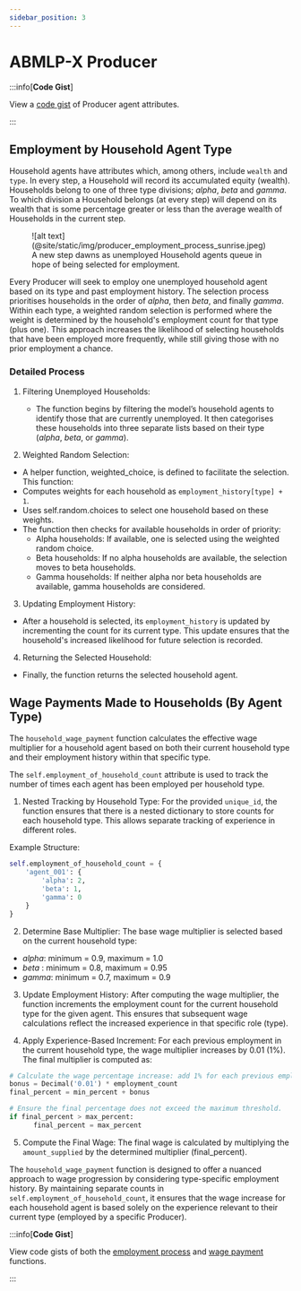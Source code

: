 ```yaml
---
sidebar_position: 3
---
```


# ABMLP-X Producer

:::info[**Code Gist**]

View a [code gist](https://gist.github.com/danodriscoll/bca576d733c4ce9a611d0982e05e74cf) of Producer agent attributes.

:::

## Employment by Household Agent Type

Household agents have attributes which, among others, include `wealth` and `type`. In every step, a Household will record its accumulated equity (wealth). Households belong to one of three type divisions; *alpha*, *beta* and *gamma*. To which division a Household belongs (at every step) will depend on its wealth that is some percentage greater or less than the average wealth of Households in the current step.

<figure>
    ![alt text](@site/static/img/producer_employment_process_sunrise.jpeg)
    <figcaption>
        A new step dawns as unemployed Household agents queue in hope of being selected for employment.
    </figcaption>
</figure>

Every Producer will seek to employ one unemployed household agent based on its type and past employment history. The selection process prioritises households in the order of *alpha*, then *beta*, and finally *gamma*. Within each type, a weighted random selection is performed where the weight is determined by the household's employment count for that type (plus one). This approach increases the likelihood of selecting households that have been employed more frequently, while still giving those with no prior employment a chance.

### Detailed Process

1. Filtering Unemployed Households:
    - The function begins by filtering the model’s household agents to identify those that are currently unemployed. It then categorises these households into three separate lists based on their type (*alpha*, *beta*, or *gamma*).

2. Weighted Random Selection:
- A helper function, weighted_choice, is defined to facilitate the selection. This function:	
- Computes weights for each household as `employment_history[type] + 1`.
- Uses self.random.choices to select one household based on these weights.
- The function then checks for available households in order of priority:
    - Alpha households: If available, one is selected using the weighted random choice.
    - Beta households: If no alpha households are available, the selection moves to beta households.
    - Gamma households: If neither alpha nor beta households are available, gamma households are considered.

3. Updating Employment History:
- After a household is selected, its `employment_history` is updated by incrementing the count for its current type. This update ensures that the household's increased likelihood for future selection is recorded.

4. Returning the Selected Household:
- Finally, the function returns the selected household agent.

## Wage Payments Made to Households (By Agent Type)

The `household_wage_payment` function calculates the effective wage multiplier for a household agent based on both their current household type and their employment history within that specific type.

The `self.employment_of_household_count` attribute is used to track the number of times each agent has been employed per household type.

1. Nested Tracking by Household Type:
For the provided `unique_id`, the function ensures that there is a nested dictionary to store counts for each household type. This allows separate tracking of experience in different roles.

Example Structure:
```Python showLineNumbers
self.employment_of_household_count = {
    'agent_001': {
        'alpha': 2,
        'beta': 1,
        'gamma': 0
    }
}
```

2. Determine Base Multiplier:
The base wage multiplier is selected based on the current household type:
- *alpha*: minimum = 0.9, maximum = 1.0
- *beta* : minimum = 0.8, maximum = 0.95
- *gamma*: minimum = 0.7, maximum = 0.9

3. Update Employment History:
After computing the wage multiplier, the function increments the employment count for the current household type for the given agent. This ensures that subsequent wage calculations reflect the increased experience in that specific role (type).

4. Apply Experience-Based Increment:
For each previous employment in the current household type, the wage multiplier increases by 0.01 (1%). The final multiplier is computed as:
```Python showLineNumbers
# Calculate the wage percentage increase: add 1% for each previous employment.
bonus = Decimal('0.01') * employment_count
final_percent = min_percent + bonus

# Ensure the final percentage does not exceed the maximum threshold.
if final_percent > max_percent:
      final_percent = max_percent
```

5. Compute the Final Wage:
The final wage is calculated by multiplying the `amount_supplied` by the determined multiplier (final_percent).

The `household_wage_payment` function is designed to offer a nuanced approach to wage progression by considering type-specific employment history. By maintaining separate counts in `self.employment_of_household_count`, it ensures that the wage increase for each household agent is based solely on the experience relevant to their current type (employed by a specific Producer).

:::info[**Code Gist**]

View code gists of both the [employment process](https://gist.github.com/danodriscoll/e66b788f3d89553bf6f9247018587f73) and [wage payment](https://gist.github.com/danodriscoll/f4ed80b9fa9fad0c58753de87ee20879) functions.

:::
